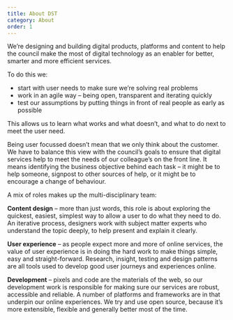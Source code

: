 ```yaml
---
title: About DST
category: About
order: 1
---
```


We’re designing and building digital products, platforms and content to help the council make the most of digital technology as an enabler for better, smarter and more efficient services.

To do this we:
-   start with user needs to make sure we’re solving real problems
-   work in an agile way – being open, transparent and iterating quickly
-   test our assumptions by putting things in front of real people as early as possible

This allows us to learn what works and what doesn’t, and what to do next to meet the user need.

Being user focussed doesn’t mean that we only think about the customer. We have to balance this view with the council’s goals to ensure that digital services help to meet the needs of our colleague’s on the front line. It means identifying the business objective behind each task – it might be to help someone, signpost to other sources of help, or it might be to encourage a change of behaviour.

A mix of roles makes up the multi-disciplinary team:

**Content design** – more than just words, this role is about exploring the quickest, easiest, simplest way to allow a user to do what they need to do. An iterative process, designers work with subject matter experts who understand the topic deeply, to help present and explain it clearly.

**User experience** – as people expect more and more of online services, the value of user experience is in doing the hard work to make things simple, easy and straight-forward. Research, insight, testing and design patterns are all tools used to develop good user journeys and experiences online.

**Development** – pixels and code are the materials of the web, so our development work is responsible for making sure our services are robust, accessible and reliable. A number of platforms and frameworks are in that underpin our online experiences. We try and use open source, because it’s more extensible, flexible and generally better most of the time.
